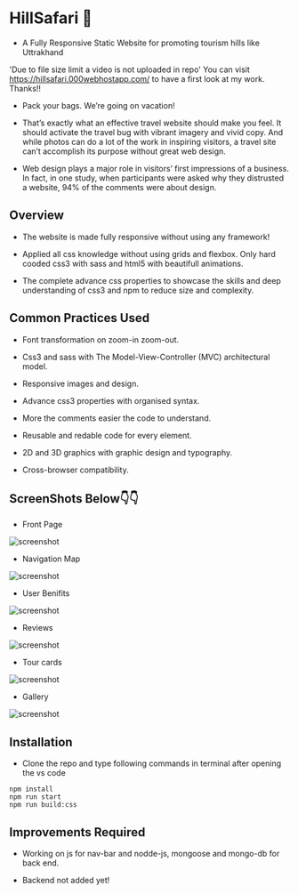 # HillSafari 🌄
- A Fully Responsive Static Website for promoting tourism hills like Uttrakhand

'Due to file size limit a video is not uploaded in repo'
You can visit https://hillsafari.000webhostapp.com/ to have a first look at my work. Thanks!!

- Pack your bags. We’re going on vacation!

- That’s exactly what an effective travel website should make you feel. It should activate the travel bug with vibrant imagery and vivid copy. And while photos can do a lot of the work in inspiring visitors, a travel site can’t accomplish its purpose without great web design.

- Web design plays a major role in visitors’ first impressions of a business. In fact, in one study, when participants were asked why they distrusted a website, 94% of the comments were about design.

## Overview 
- The website is made fully responsive without using any framework!

- Applied all css knowledge without using grids and flexbox. Only hard cooded css3 with sass and html5 with beautifull animations.

- The complete advance css properties to showcase the skills and deep understanding of css3 and npm to reduce size and complexity.

## Common Practices Used

- Font transformation on zoom-in zoom-out.

- Css3 and sass with The Model-View-Controller (MVC) architectural model.

- Responsive images and design.

- Advance css3 properties with organised syntax.

- More the comments easier the code to understand.

- Reusable and redable code for every element.

- 2D and 3D graphics with graphic design and typography.

- Cross-browser compatibility.

## ScreenShots Below👇👇

- Front Page

![screenshot](https://github.com/deathook007/HillSafari/blob/master/image/Hill%20Safari%20__FrontView.png)

- Navigation Map

![screenshot](https://github.com/deathook007/HillSafari/blob/master/image/Hill%20Safari%20__Blog.png)

- User Benifits

![screenshot](https://github.com/deathook007/HillSafari/blob/master/image/Hill%20Safari%20__BookingPage.png)

- Reviews

![screenshot](https://github.com/deathook007/HillSafari/blob/master/image/Hill%20Safari%20__Review.png)

- Tour cards

![screenshot](https://github.com/deathook007/HillSafari/blob/master/image/Hill%20Safari%20__TourCards.png)

- Gallery

![screenshot](https://github.com/deathook007/HillSafari/blob/master/image/Hill%20Safari%20__Gallery.png)

## Installation
- Clone the repo and type following commands in terminal after opening the vs code
```
npm install
npm run start
npm run build:css
```
## Improvements Required
- Working on js for nav-bar and nodde-js, mongoose and mongo-db for back end.

- Backend not added yet!

